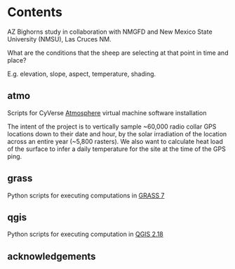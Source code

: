 # Contents

AZ Bighorns study in collaboration with NMGFD and New Mexico State University (NMSU), Las Cruces NM.

What are the conditions that the sheep are selecting at that point in time and place?

E.g. elevation, slope, aspect, temperature, shading.

## atmo

Scripts for CyVerse [Atmosphere](atmo.cyverse.org) virtual machine software installation 

The intent of the project is to vertically sample ~60,000 radio collar GPS locations down to their date and hour, by the solar irradiation of the location across an entire year (~5,800 rasters). We also want to calculate heat load of the surface to infer a daily temperature for the site at the time of the GPS ping. 

## grass

Python scripts for executing computations in [GRASS 7](https://grass.osgeo.org/)

## qgis

Python scripts for executing computation in [QGIS 2.18](http://www.qgis.org/en/site/)

## acknowledgements


